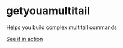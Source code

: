 # getyouamultitail

Helps you build complex multitail commands

[See it in action](https://foozmeat.github.io/getyouamultitail)
